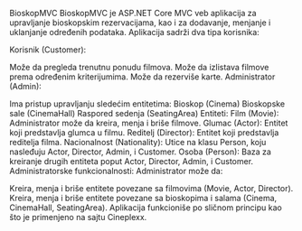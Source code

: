 BioskopMVC
BioskopMVC je ASP.NET Core MVC veb aplikacija za upravljanje bioskopskim rezervacijama, kao i za dodavanje, menjanje i uklanjanje određenih podataka. Aplikacija sadrži dva tipa korisnika:

Korisnik (Customer):

Može da pregleda trenutnu ponudu filmova.
Može da izlistava filmove prema određenim kriterijumima.
Može da rezerviše karte.
Administrator (Admin):

Ima pristup upravljanju sledećim entitetima:
Bioskop (Cinema)
Bioskopske sale (CinemaHall)
Raspored sedenja (SeatingArea)
Entiteti:
Film (Movie): Administrator može da kreira, menja i briše filmove.
Glumac (Actor): Entitet koji predstavlja glumca u filmu.
Reditelj (Director): Entitet koji predstavlja reditelja filma.
Nacionalnost (Nationality): Utice na klasu Person, koju nasleđuju Actor, Director, Admin, i Customer.
Osoba (Person): Baza za kreiranje drugih entiteta poput Actor, Director, Admin, i Customer.
Administratorske funkcionalnosti:
Administrator može da:

Kreira, menja i briše entitete povezane sa filmovima (Movie, Actor, Director).
Kreira, menja i briše entitete povezane sa bioskopima i salama (Cinema, CinemaHall, SeatingArea).
Aplikacija funkcioniše po sličnom principu kao što je primenjeno na sajtu Cineplexx. 


